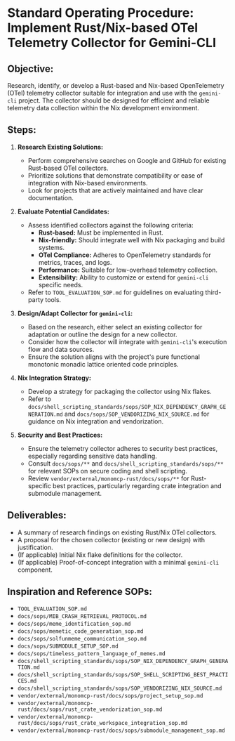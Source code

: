 # Standard Operating Procedure: Implement Rust/Nix-based OTel Telemetry Collector for Gemini-CLI

## Objective:
Research, identify, or develop a Rust-based and Nix-based OpenTelemetry (OTel) telemetry collector suitable for integration and use with the `gemini-cli` project. The collector should be designed for efficient and reliable telemetry data collection within the Nix development environment.

## Steps:

1.  **Research Existing Solutions:**
    *   Perform comprehensive searches on Google and GitHub for existing Rust-based OTel collectors.
    *   Prioritize solutions that demonstrate compatibility or ease of integration with Nix-based environments.
    *   Look for projects that are actively maintained and have clear documentation.

2.  **Evaluate Potential Candidates:**
    *   Assess identified collectors against the following criteria:
        *   **Rust-based:** Must be implemented in Rust.
        *   **Nix-friendly:** Should integrate well with Nix packaging and build systems.
        *   **OTel Compliance:** Adheres to OpenTelemetry standards for metrics, traces, and logs.
        *   **Performance:** Suitable for low-overhead telemetry collection.
        *   **Extensibility:** Ability to customize or extend for `gemini-cli` specific needs.
    *   Refer to `TOOL_EVALUATION_SOP.md` for guidelines on evaluating third-party tools.

3.  **Design/Adapt Collector for `gemini-cli`:**
    *   Based on the research, either select an existing collector for adaptation or outline the design for a new collector.
    *   Consider how the collector will integrate with `gemini-cli`'s execution flow and data sources.
    *   Ensure the solution aligns with the project's pure functional monotonic monadic lattice oriented code principles.

4.  **Nix Integration Strategy:**
    *   Develop a strategy for packaging the collector using Nix flakes.
    *   Refer to `docs/shell_scripting_standards/sops/SOP_NIX_DEPENDENCY_GRAPH_GENERATION.md` and `docs/sops/SOP_VENDORIZING_NIX_SOURCE.md` for guidance on Nix integration and vendorization.

5.  **Security and Best Practices:**
    *   Ensure the telemetry collector adheres to security best practices, especially regarding sensitive data handling.
    *   Consult `docs/sops/**` and `docs/shell_scripting_standards/sops/**` for relevant SOPs on secure coding and shell scripting.
    *   Review `vendor/external/monomcp-rust/docs/sops/**` for Rust-specific best practices, particularly regarding crate integration and submodule management.

## Deliverables:

*   A summary of research findings on existing Rust/Nix OTel collectors.
*   A proposal for the chosen collector (existing or new design) with justification.
*   (If applicable) Initial Nix flake definitions for the collector.
*   (If applicable) Proof-of-concept integration with a minimal `gemini-cli` component.

## Inspiration and Reference SOPs:

*   `TOOL_EVALUATION_SOP.md`
*   `docs/sops/MIB_CRASH_RETRIEVAL_PROTOCOL.md`
*   `docs/sops/meme_identification_sop.md`
*   `docs/sops/memetic_code_generation_sop.md`
*   `docs/sops/solfunmeme_communication_sop.md`
*   `docs/sops/SUBMODULE_SETUP_SOP.md`
*   `docs/sops/timeless_pattern_language_of_memes.md`
*   `docs/shell_scripting_standards/sops/SOP_NIX_DEPENDENCY_GRAPH_GENERATION.md`
*   `docs/shell_scripting_standards/sops/SOP_SHELL_SCRIPTING_BEST_PRACTICES.md`
*   `docs/shell_scripting_standards/sops/SOP_VENDORIZING_NIX_SOURCE.md`
*   `vendor/external/monomcp-rust/docs/sops/project_setup_sop.md`
*   `vendor/external/monomcp-rust/docs/sops/rust_crate_vendorization_sop.md`
*   `vendor/external/monomcp-rust/docs/sops/rust_crate_workspace_integration_sop.md`
*   `vendor/external/monomcp-rust/docs/sops/submodule_management_sop.md`